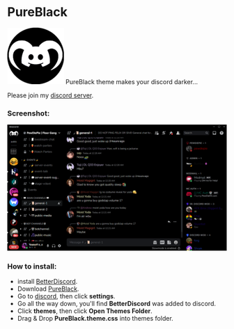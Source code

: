 # PureBlack
<img src="icon.png" height="130" title="Icon" alt="">
PureBlack theme makes your discord darker...

Please join my <a href="https://discord.gg/FzVe6A98S2">discord server</a>.

### Screenshot:
<img src="Screenshot.png" title="Screenshot" alt="">

### How to install:
* install <a href="https://betterdiscord.app">BetterDiscord</a>.
* Download <a href="PureBlack.theme.css">PureBlack</a>.
* Go to <a href="https://discord.com">discord</a>, then click <b>settings</b>.
* Go all the way down, you'll find <b>BetterDiscord</b> was added to discord.
* Click <b>themes</b>, then click <b>Open Themes Folder</b>.
* Drag & Drop <b>PureBlack.theme.css</b> into themes folder.
